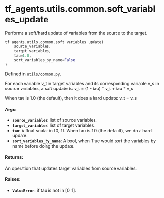 <div itemscope itemtype="http://developers.google.com/ReferenceObject">
<meta itemprop="name" content="tf_agents.utils.common.soft_variables_update" />
<meta itemprop="path" content="Stable" />
</div>

# tf_agents.utils.common.soft_variables_update

Performs a soft/hard update of variables from the source to the target.

``` python
tf_agents.utils.common.soft_variables_update(
    source_variables,
    target_variables,
    tau=1.0,
    sort_variables_by_name=False
)
```



Defined in [`utils/common.py`](https://github.com/tensorflow/agents/tree/master/tf_agents/utils/common.py).

<!-- Placeholder for "Used in" -->

For each variable v_t in target variables and its corresponding variable v_s
in source variables, a soft update is:
v_t = (1 - tau) * v_t + tau * v_s

When tau is 1.0 (the default), then it does a hard update:
v_t = v_s

#### Args:

* <b>`source_variables`</b>: list of source variables.
* <b>`target_variables`</b>: list of target variables.
* <b>`tau`</b>: A float scalar in [0, 1]. When tau is 1.0 (the default), we do a hard
    update.
* <b>`sort_variables_by_name`</b>: A bool, when True would sort the variables by name
    before doing the update.

#### Returns:

An operation that updates target variables from source variables.

#### Raises:

* <b>`ValueError`</b>: if tau is not in [0, 1].